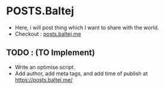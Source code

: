 # POSTS.Baltej

- Here, i will post thing which I want to share with the world.
- Checkout : [posts.baltej.me](https://posts.baltej.me)

## TODO : (TO Implement)
- Write an optimise script.
- Add author, add meta tags, and add time of publish at https://posts.baltej.me/